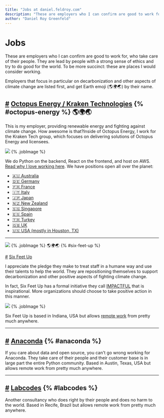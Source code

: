 ```yaml
---
title: "Jobs at daniel.feldroy.com"
description: "These are employers who I can confirm are good to work for, who take care of their people. They are lead by people with a strong sense of ethics and try to do good for the world. To be more succinct: these are places I would consider working."
author: "Daniel Roy Greenfeld"
---
```


# Jobs

These are employers who I can confirm are good to work for, who take care of their people. They are lead by people with a strong sense of ethics and try to do good for the world. To be more succinct: these are places I would consider working.

Employers that focus in particular on decarbonization and other aspects of climate change are listed first, and get Earth emoji (🌎🌍🌏) by their name.

## [#](#octopus-energy) [Octopus Energy / Kraken Technologies](https://octopusenergy.com/careers) {% #octopus-energy %} 🌎🌍🌏

This is my employer, providing renewable energy and fighting against climate change. How awesome is that?Inside of Octopus Energy, I work for the Kraken Tech group, which focuses on delivering solutions of Octopus Energy and licensees.

[![](/images/2022_KrakenV2_stacked_Transparent.png)](https://octopusenergy.group/kraken-technologies) {% .jobImage %}

We do Python on the backend, React on the frontend, and host on AWS. [Read why I love working here](/posts/whats-the-best-thing-about-working-for-octopus-energy-part-1). We have positions open all over the planet:

- [🇦🇺 Australia](https://jobs.lever.co/octoenergy?department=Octopus%20Energy%20Australia%20%F0%9F%87%A6%F0%9F%87%BA)
- [🇩🇪 Germany](https://www.octopusenergy.de/karriere)
- [🇫🇷 France](https://jobs.lever.co/octoenergy?location=Paris%2C%20FR)
- [🇮🇹 Italy](https://jobs.lever.co/octoenergy?location=Milan%2C%20IT)
- [🇯🇵 Japan](https://jobs.lever.co/octoenergy?department=Kraken%20Technologies%20Japan%20%2F%20%E5%8B%A4%E5%8B%99%E5%9C%B0%EF%BC%9A%E6%9D%B1%E4%BA%AC%20%20%F0%9F%87%AF%F0%9F%87%B5)
- [🇳🇿 New Zealand](https://jobs.lever.co/octoenergy?department=Octopus%20Energy%20New%20Zealand%20%F0%9F%87%B3%F0%9F%87%BF)
- [🇸🇬 Singapore](https://jobs.lever.co/octoenergy/f513ab58-877b-45a6-8ec6-955ef11eeb61)
- [🇪🇸 Spain](https://jobs.lever.co/octoenergy?department=Octopus%20Energy%20Spain%20%F0%9F%87%AA%F0%9F%87%B8)
- [🇹🇷 Turkey](https://jobs.lever.co/octoenergy/74e131bf-ec93-4aed-a2ad-3ecb2a6356e4)
- [🇬🇧 UK](https://octopus.energy/kraken-tech-careers/)
- [🇺🇸 USA (mostly in Houston, TX)](https://octopusenergy.com/careers)

---

[![](/images/SFU-Logo.png)](https://sixfeetup.com/company/careers) {% .jobImage %} 🌎🌍🌏 {% #six-feet-up %}

[#](#six-feet-up) [Six Feet Up](https://sixfeetup.com/company/careers)

I appreciate the pledge they make to treat staff in a humane way and use their talents to help the world. They are repositioning themselves to support decarbonization and other positive aspects of fighting climate change.

In fact, Six Feet Up has a formal initiative they call [IMPACTFUL](https://sixfeetup.com/company/our-mission#objective) that is inspirational. More organizations should choose to take positive action in this manner.

[![](/images/SFU-impact.png)](https://sixfeetup.com/company/our-mission#objective) {% .jobImage %}

Six Feet Up is based in Indiana, USA but allows [remote work](https://sixfeetup.com/company/careers) from pretty much anywhere.

---

## [#](#anaconda) [Anaconda](https://www.anaconda.com/careers) {% #anaconda %}

If you care about data and open source, you can't go wrong working for Anaconda. They take care of their people and their customer base is in large part the entire Python community. Based in Austin, Texas, USA but allows remote work from pretty much anywhere.

---

## [#](#labcodes) [Labcodes](https://labcodes.com.br/careers) {% #labcodes %}

Another consultancy who does right by their people and does no harm to the world. Based in Recife, Brazil but allows remote work from pretty much anywhere.
